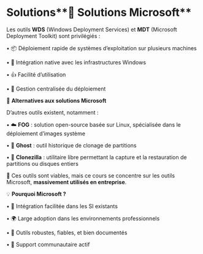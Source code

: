 # Solutions**🤖 Solutions Microsoft**

Les outils **WDS** (Windows Deployment Services) et **MDT** (Microsoft Deployment Toolkit) sont privilégiés :

• 📦 Déploiement rapide de systèmes d’exploitation sur plusieurs machines

• 🔗 Intégration native avec les infrastructures Windows

• 👍 Facilité d’utilisation

• 🧰 Gestion centralisée du déploiement



🐧 **Alternatives aux solutions Microsoft**

D’autres outils existent, notamment :

• ☁️ **FOG** : solution open-source basée sur Linux, spécialisée dans le déploiement d’images système

• 👻 **Ghost** : outil historique de clonage de partitions

• 🧪 **Clonezilla** : utilitaire libre permettant la capture et la restauration de partitions ou disques entiers

📌 Ces outils sont viables, mais ce cours se concentre sur les outils Microsoft, **massivement utilisés en entreprise**.



💡 **Pourquoi Microsoft ?**

• 🧩 Intégration facilitée dans les SI existants

• 🌍 Large adoption dans les environnements professionnels

• 🔧 Outils robustes, fiables, et bien documentés

• 👥 Support communautaire actif
